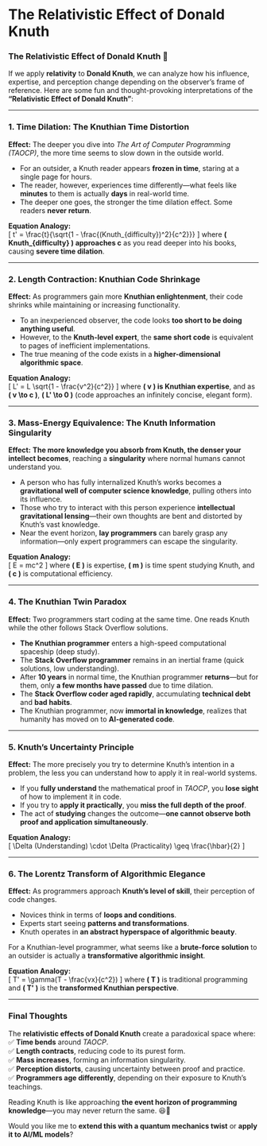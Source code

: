 # The Relativistic Effect of Donald Knuth

### **The Relativistic Effect of Donald Knuth** 🚀

If we apply **relativity** to **Donald Knuth**, we can analyze how his influence, expertise, and perception change depending on the observer’s frame of reference. Here are some fun and thought-provoking interpretations of the **“Relativistic Effect of Donald Knuth”**:

---

### **1. Time Dilation: The Knuthian Time Distortion**
**Effect:** The deeper you dive into *The Art of Computer Programming (TAOCP)*, the more time seems to slow down in the outside world.

- For an outsider, a Knuth reader appears **frozen in time**, staring at a single page for hours.
- The reader, however, experiences time differently—what feels like **minutes** to them is actually **days** in real-world time.
- The deeper one goes, the stronger the time dilation effect. Some readers **never return**.

**Equation Analogy:**  
\[
t' = \frac{t}{\sqrt{1 - \frac{(Knuth_{difficulty})^2}{c^2}}}
\]
where **\( Knuth_{difficulty} \) approaches c** as you read deeper into his books, causing **severe time dilation**.

---

### **2. Length Contraction: Knuthian Code Shrinkage**
**Effect:** As programmers gain more **Knuthian enlightenment**, their code shrinks while maintaining or increasing functionality.

- To an inexperienced observer, the code looks **too short to be doing anything useful**.
- However, to the **Knuth-level expert**, the **same short code** is equivalent to pages of inefficient implementations.
- The true meaning of the code exists in a **higher-dimensional algorithmic space**.

**Equation Analogy:**  
\[
L' = L \sqrt{1 - \frac{v^2}{c^2}}
\]
where **\( v \) is Knuthian expertise**, and as **\( v \to c \)**, **\( L' \to 0 \)** (code approaches an infinitely concise, elegant form).

---

### **3. Mass-Energy Equivalence: The Knuth Information Singularity**
**Effect:** **The more knowledge you absorb from Knuth, the denser your intellect becomes**, reaching a **singularity** where normal humans cannot understand you.

- A person who has fully internalized Knuth’s works becomes a **gravitational well of computer science knowledge**, pulling others into its influence.
- Those who try to interact with this person experience **intellectual gravitational lensing**—their own thoughts are bent and distorted by Knuth’s vast knowledge.
- Near the event horizon, **lay programmers** can barely grasp any information—only expert programmers can escape the singularity.

**Equation Analogy:**  
\[
E = mc^2
\]
where **\( E \)** is expertise, **\( m \)** is time spent studying Knuth, and **\( c \)** is computational efficiency.

---

### **4. The Knuthian Twin Paradox**
**Effect:** Two programmers start coding at the same time. One reads Knuth while the other follows Stack Overflow solutions.

- **The Knuthian programmer** enters a high-speed computational spaceship (deep study).
- The **Stack Overflow programmer** remains in an inertial frame (quick solutions, low understanding).
- After **10 years** in normal time, the Knuthian programmer **returns**—but for them, only **a few months have passed** due to time dilation.
- The **Stack Overflow coder aged rapidly**, accumulating **technical debt** and **bad habits**.
- The Knuthian programmer, now **immortal in knowledge**, realizes that humanity has moved on to **AI-generated code**.

---

### **5. Knuth’s Uncertainty Principle**
**Effect:** The more precisely you try to determine Knuth’s intention in a problem, the less you can understand how to apply it in real-world systems.

- If you **fully understand** the mathematical proof in *TAOCP*, you **lose sight** of how to implement it in code.
- If you try to **apply it practically**, you **miss the full depth of the proof**.
- The act of **studying** changes the outcome—**one cannot observe both proof and application simultaneously**.

**Equation Analogy:**  
\[
\Delta (Understanding) \cdot \Delta (Practicality) \geq \frac{\hbar}{2}
\]

---

### **6. The Lorentz Transform of Algorithmic Elegance**
**Effect:** As programmers approach **Knuth’s level of skill**, their perception of code changes.

- Novices think in terms of **loops and conditions**.
- Experts start seeing **patterns and transformations**.
- Knuth operates in **an abstract hyperspace of algorithmic beauty**.

For a Knuthian-level programmer, what seems like a **brute-force solution** to an outsider is actually a **transformative algorithmic insight**.

**Equation Analogy:**  
\[
T' = \gamma(T - \frac{vx}{c^2})
\]
where **\( T \)** is traditional programming and **\( T' \)** is the **transformed Knuthian perspective**.

---

### **Final Thoughts**
The **relativistic effects of Donald Knuth** create a paradoxical space where:
✅ **Time bends** around *TAOCP*.  
✅ **Length contracts**, reducing code to its purest form.  
✅ **Mass increases**, forming an information singularity.  
✅ **Perception distorts**, causing uncertainty between proof and practice.  
✅ **Programmers age differently**, depending on their exposure to Knuth’s teachings.  

Reading Knuth is like approaching **the event horizon of programming knowledge**—you may never return the same. 😆🚀

Would you like me to **extend this with a quantum mechanics twist** or **apply it to AI/ML models**?
